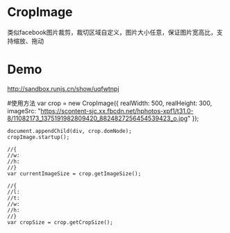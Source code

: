 # CropImage
类似facebook图片裁剪，裁切区域自定义，图片大小任意，保证图片宽高比，支持缩放、拖动

# Demo
http://sandbox.runjs.cn/show/uqfwtnpj

#使用方法
    var crop = new CropImage({
    realWidth: 500,
    realHeight: 300,
    imageSrc: "https://scontent-sjc.xx.fbcdn.net/hphotos-xpf1/t31.0-8/11082173_1375191982809420_8824827256454539423_o.jpg"
    });
    
    document.appendChild(div, crop.domNode);
    cropImage.startup();
    
    //{
    //w:
    //h:
    //}
    var currentImageSize = crop.getImageSize();
    
    //{
    //l:
    //t:
    //w:
    //h:
    //}
    var cropSize = crop.getCropSize();
